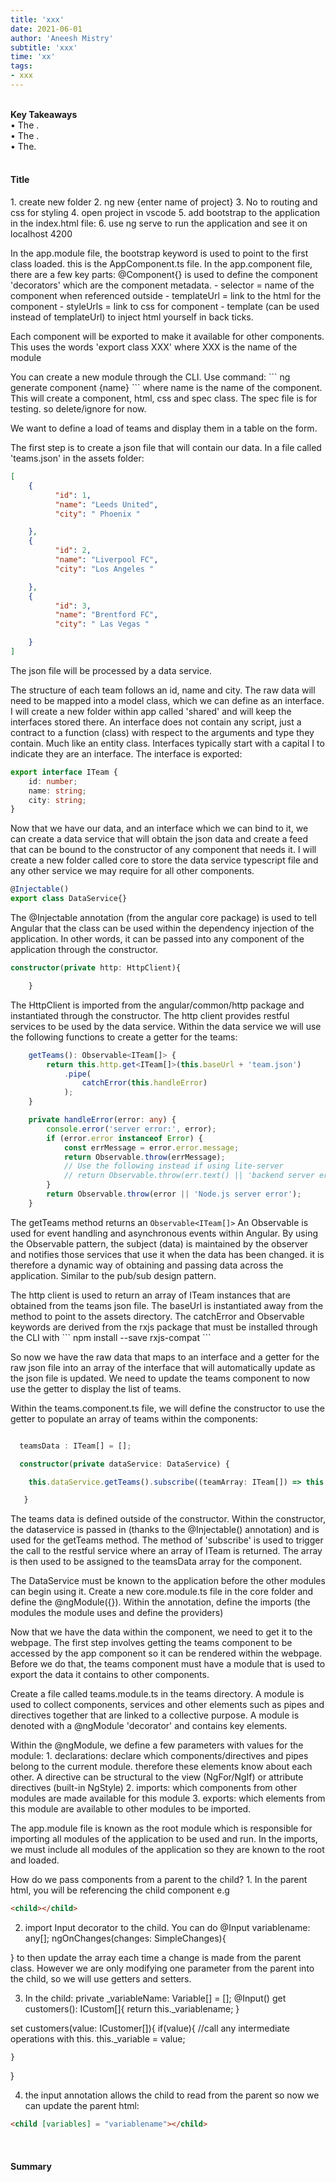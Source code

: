 ```yaml
---
title: 'xxx'
date: 2021-06-01
author: 'Aneesh Mistry'
subtitle: 'xxx'
time: 'xx'
tags:
- xxx
---
```

<br>
<strong>Key Takeaways</strong><br>
&#8226; The .<br>
&#8226; The .<br>
&#8226; The.<br>


<br>
<h4>Title</h4>
<p>
1. create new folder
2. ng new {enter name of project}
3. No to routing and css for styling
4. open project in vscode
5. add bootstrap to the application in the index.html file:
<link rel="stylesheet" href="https://maxcdn.bootstrapcdn.com/bootstrap/4.0.0/css/bootstrap.min.css" integrity="sha384-Gn5384xqQ1aoWXA+058RXPxPg6fy4IWvTNh0E263XmFcJlSAwiGgFAW/dAiS6JXm" crossorigin="anonymous">
6. use ng serve to run the application and see it on localhost 4200

</p>
<p>
In the app.module file, the bootstrap keyword is used to point to the first class loaded.
this is the AppComponent.ts file. 
In the app.component file, there are a few key parts:
@Component{} is used to define the component 'decorators' which are the component metadata.
- selector = name of the component when referenced outside
- templateUrl = link to the html for the component
- styleUrls = link to css for component
- template (can be used instead of templateUrl) to inject html yourself in back ticks. 

Each component will be exported to make it available for other components. This uses the words 'export class XXX' where XXX is the name of the module 
</p>
<p>
You can create a new module through the CLI. Use command:
```
ng generate component {name}
```
where name is the name of the component. This will create a component, html, css and spec class. The spec file is for testing. so delete/ignore for now. 

</p>
<p>
We want to define a load of teams and display them in a table on the form. 

The first step is to create a json file that will contain our data. In a file called 'teams.json' in the assets folder:
```json
[
    {
          "id": 1,
          "name": "Leeds United",
          "city": " Phoenix "

    },
    {
          "id": 2,
          "name": "Liverpool FC",
          "city": "Los Angeles "

    },
    {
          "id": 3,
          "name": "Brentford FC",
          "city": " Las Vegas "

    }
]

```

The json file will be processed by a data service. 

</p>
<p>
The structure of each team follows an id, name and city. The raw data will need to be mapped into a model class, which we can define as an interface. 
I will create a new folder within app called 'shared' and will keep the interfaces stored there. An interface does not contain any script, just a contract to a function (class) with respect to the arguments and type they contain. Much like an entity class. Interfaces typically start with a capital I to indicate they are an interface. The interface is exported: 

```ts
export interface ITeam {
    id: number;
    name: string;
    city: string;
}
```

</p>

<p>
Now that we have our data, and an interface which we can bind to it, we can create a data service that will obtain the json data and create a feed that can be bound to the constructor of any component that needs it. 
I will create a new folder called core to store the data service typescript file and any other service we may require for all other components. 
</p>
<p>

```typescript
@Injectable()
export class DataService{}
```

The @Injectable annotation (from the angular core package) is used to tell Angular that the class can be used within the dependency injection of the application. In other words, it can be passed into any component of the application through the constructor. 

```ts
constructor(private http: HttpClient){

    }
```
The HttpClient is imported from the angular/common/http package and instantiated through the constructor. The http client provides restful services to be used by the data service. 
Within the data service we will use the following functions to create a getter for the teams:

```ts
    getTeams(): Observable<ITeam[]> {
        return this.http.get<ITeam[]>(this.baseUrl + 'team.json')
            .pipe(
                catchError(this.handleError)
            );
    }

    private handleError(error: any) {
        console.error('server error:', error);
        if (error.error instanceof Error) {
            const errMessage = error.error.message;
            return Observable.throw(errMessage);
            // Use the following instead if using lite-server
            // return Observable.throw(err.text() || 'backend server error');
        }
        return Observable.throw(error || 'Node.js server error');
    }
```

The getTeams method returns an ```Observable<ITeam[]>``` An Observable is used for event handling and asynchronous events within Angular. By using the Observable pattern, the subject (data) is maintained by the observer and notifies those services that use it when the data has been changed. it is therefore a dynamic way of obtaining and passing data across the application. Similar to the pub/sub design pattern. 
</p>
<p>
The http client is used to return an array of ITeam instances that are obtained from the teams json file. The baseUrl is instantiated away from the method to point to the assets directory. The catchError and Observable keywords are derived from the rxjs package that must be installed through the CLI with 
```
npm install --save rxjs-compat
```
</p>
<p>
So now we have the raw data that maps to an interface and a getter for the raw json file into an array of the interface that will automatically update as the json file is updated. 
We need to update the teams component to now use the getter to display the list of teams. 
</p>
<p>
Within the teams.component.ts file, we will define the constructor to use the getter to populate an array of teams within the components:

```ts

  teamsData : ITeam[] = [];

  constructor(private dataService: DataService) {

    this.dataService.getTeams().subscribe((teamArray: ITeam[]) => this.teamsData = teamArray);

   }

```
The teams data is defined outside of the constructor.
Within the constructor, the dataservice is passed in (thanks to the @Injectable() annotation) and is used  for the getTeams method. 
The method of 'subscribe' is used to trigger the call to the restful service where an array of ITeam is returned. The array is then used to be assigned to the teamsData array for the component. 
</p>
<p>
The DataService must be known to the application before the other modules can begin using it. Create a new core.module.ts file in the core folder and define the @ngModule({}). Within the annotation, define the imports (the modules the module uses and define the providers)
</p>
<p>
Now that we have the data within the component, we need to get it to the webpage. 
The first step involves getting the teams component to be accessed by the app component so it can be rendered within the webpage. Before we do that, the teams component must have a module that is used to export the data it contains to other components. 
</p>
<p>
Create a file called teams.module.ts in the teams directory. 
A module is used to collect components, services and other elements such as pipes and directives together that are linked to a collective purpose. A module is denoted with a @ngModule 'decorator' and contains key elements.
</p>
<p>
Within the @ngModule, we define a few parameters with values for the module:
1. declarations: declare which components/directives and pipes belong to the current module. therefore these elements know about each other. A directive can be structural to the view (NgFor/NgIf) or attribute directives (built-in NgStyle)
2. imports: which components from other modules are made available for this module
3. exports: which elements from this module are available to other modules to be imported. 
</p>
<p>
The app.module file is known as the root module which is responsible for importing all modules of the application to be used and run. In the imports, we must include all modules of the application so they are known to the root and loaded. 
</p>
<p>

<p>
How do we pass components from a parent to the child?
1. In the parent html, you will be referencing the child component
e.g

```html
<child></child>
```
2. import Input decorator to the child. 
You can do @Input variablename: any[];
ngOnChanges(changes: SimpleChanges){

}
to then update the array each time a change is made from the parent class. 
However we are only modifying one parameter from the parent into the child, so we will use getters and setters. 

3. In the child: 
private _variableName: Variable[] = [];
@Input() get customers(): ICustom[]{
    return this._variablename;
}

set customers(value: ICustomer[]){
    if(value){
        //call any intermediate operations with this.
       this._variable = value;

    }
}

4. the input annotation allows the child to read from the parent
so now we can update the parent html:
```html
<child [variables] = "variablename"></child>
```
</p>
</p>
<br>
<h4>Summary</h4>
<p>


</p>